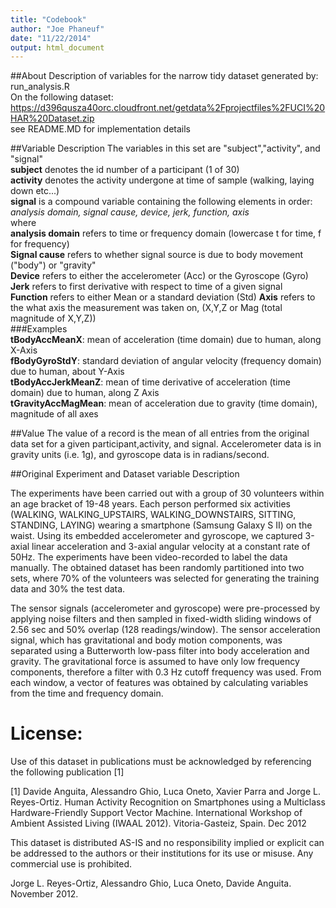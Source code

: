 ```yaml
---
title: "Codebook"
author: "Joe Phaneuf"
date: "11/22/2014"
output: html_document
---
```

##About
Description of variables for the narrow tidy dataset generated by:  
run_analysis.R  
On the following dataset:  
https://d396qusza40orc.cloudfront.net/getdata%2Fprojectfiles%2FUCI%20HAR%20Dataset.zip  
see README.MD for implementation details


##Variable Description
The variables in this set are "subject","activity", and "signal"  
**subject** denotes the id number of a participant (1 of 30)  
**activity** denotes the activity undergone at time of sample (walking, laying down etc...)  
**signal** is a compound variable containing the following elements in order:   
*analysis domain, signal cause, device, jerk, function, axis*  
where  
**analysis domain** refers to time or frequency domain (lowercase t for time, f for frequency)  
**Signal cause** refers to whether signal source is due to body movement ("body") or "gravity"  
**Device** refers to either the accelerometer (Acc) or the Gyroscope (Gyro)  
**Jerk** refers to first derivative with respect to time of a given signal  
**Function** refers to either Mean or a standard deviation (Std)
**Axis** refers to the what axis the measurement was taken on, (X,Y,Z or Mag (total magnitude of X,Y,Z))  
###Examples  
**tBodyAccMeanX**: mean of acceleration (time domain) due to human, along X-Axis  
**fBodyGyroStdY**: standard deviation of angular velocity (frequency domain) due to human, about Y-Axis  
**tBodyAccJerkMeanZ**: mean of time derivative of acceleration (time domain) due to human, along Z Axis  
**tGravityAccMagMean**: mean of acceleration due to gravity (time domain), magnitude of all axes  

##Value
The value of a record is the mean of all entries from the original data set for a given participant,activity, and signal. Accelerometer data is in gravity units (i.e.  1g), and gyroscope data is in radians/second.

##Original Experiment and Dataset variable Description

The experiments have been carried out with a group of 30 volunteers within an age bracket of 19-48 years. Each person performed six activities (WALKING, WALKING_UPSTAIRS, WALKING_DOWNSTAIRS, SITTING, STANDING, LAYING) wearing a smartphone (Samsung Galaxy S II) on the waist. Using its embedded accelerometer and gyroscope, we captured 3-axial linear acceleration and 3-axial angular velocity at a constant rate of 50Hz. The experiments have been video-recorded to label the data manually. The obtained dataset has been randomly partitioned into two sets, where 70% of the volunteers was selected for generating the training data and 30% the test data.

The sensor signals (accelerometer and gyroscope) were pre-processed by applying noise filters and then sampled in fixed-width sliding windows of 2.56 sec and 50% overlap (128 readings/window). The sensor acceleration signal, which has gravitational and body motion components, was separated using a Butterworth low-pass filter into body acceleration and gravity. The gravitational force is assumed to have only low frequency components, therefore a filter with 0.3 Hz cutoff frequency was used. From each window, a vector of features was obtained by calculating variables from the time and frequency domain.

License:
========
Use of this dataset in publications must be acknowledged by referencing the following publication [1] 

[1] Davide Anguita, Alessandro Ghio, Luca Oneto, Xavier Parra and Jorge L. Reyes-Ortiz. Human Activity Recognition on Smartphones using a Multiclass Hardware-Friendly Support Vector Machine. International Workshop of Ambient Assisted Living (IWAAL 2012). Vitoria-Gasteiz, Spain. Dec 2012

This dataset is distributed AS-IS and no responsibility implied or explicit can be addressed to the authors or their institutions for its use or misuse. Any commercial use is prohibited.

Jorge L. Reyes-Ortiz, Alessandro Ghio, Luca Oneto, Davide Anguita. November 2012.